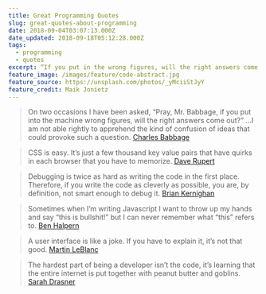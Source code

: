```yaml
---
title: Great Programming Quotes
slug: great-quotes-about-programming
date: 2018-09-04T03:07:13.000Z
date_updated: 2018-09-18T05:12:28.000Z
tags:
  - programming
  - quotes
excerpt: “If you put in the wrong figures, will the right answers come out?” …I am not able rightly to apprehend the kind of confusion of ideas that could provoke such a question.
feature_image: /images/feature/code-abstract.jpg
feature_source: https://unsplash.com/photos/_yMciiStJyY
feature_credit: Maik Jonietz
---
```


> On two occasions I have been asked, “Pray, Mr. Babbage, if you put into the machine wrong figures, will the right answers come out?” …I am not able rightly to apprehend the kind of confusion of ideas that could provoke such a question.
> [Charles Babbage](https://en.wikiquote.org/wiki/Charles_Babbage)

> CSS is easy. It’s just a few thousand key value pairs that have quirks in each browser that you have to memorize.
> [Dave Rupert](https://twitter.com/davatron5000/status/873578585394696192)

> Debugging is twice as hard as writing the code in the first place. Therefore, if you write the code as cleverly as possible, you are, by definition, not smart enough to debug it.
> [Brian Kernighan](https://statusq.org/archives/2006/11/03/1193/)

> Sometimes when I’m writing Javascript I want to throw up my hands and say “this is bullshit!” but I can never remember what “this” refers to.
> [Ben Halpern](https://twitter.com/bendhalpern/status/578925947245633536)

> A user interface is like a joke. If you have to explain it, it’s not that good.
> [Martin LeBlanc](https://twitter.com/martinleblanc/status/466638260195041280)

> The hardest part of being a developer isn’t the code, it’s learning that the entire internet is put together with peanut butter and goblins.
> [Sarah Drasner](https://twitter.com/sarah_edo/status/712482904090128387)
